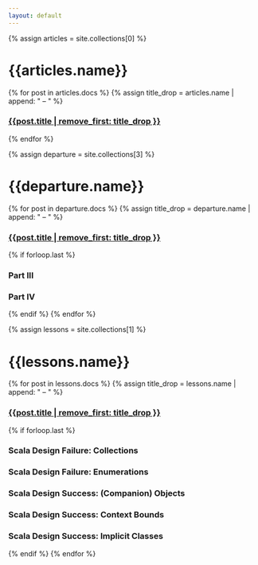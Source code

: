```yaml
---
layout: default
---
```


<div class="wrapper">

{% assign articles = site.collections[0] %}
<h1>{{articles.name}}</h1>
{% for post in articles.docs %}
  {% assign title_drop = articles.name | append: " – " %}
  <h3><a href="{{post.url | prepend: site.baseurl}}">{{post.title | remove_first: title_drop }}</a></h3>
{% endfor %}
<br/>

{% assign departure = site.collections[3] %}
<h1>{{departure.name}}</h1>
{% for post in departure.docs %}
  {% assign title_drop = departure.name | append: " – " %}
  <h3><a href="{{post.url | prepend: site.baseurl}}">{{post.title | remove_first: title_drop }}</a></h3>
  {% if forloop.last %}
  <h3>Part III</h3>
  <h3>Part IV</h3>
  {% endif %}
{% endfor %}
<br/>

{% assign lessons = site.collections[1] %}
<h1>{{lessons.name}}</h1>
{% for post in lessons.docs %}
  {% assign title_drop = lessons.name | append: " – " %}
  <h3><a href="{{post.url | prepend: site.baseurl}}">{{post.title | remove_first: title_drop }}</a></h3>
  {% if forloop.last %}
  <h3>Scala Design Failure: Collections</h3>
  <h3>Scala Design Failure: Enumerations</h3>
  <h3>Scala Design Success: (Companion) Objects</h3>
  <h3>Scala Design Success: Context Bounds</h3>
  <h3>Scala Design Success: Implicit Classes</h3>
  {% endif %}
{% endfor %}

</div>
